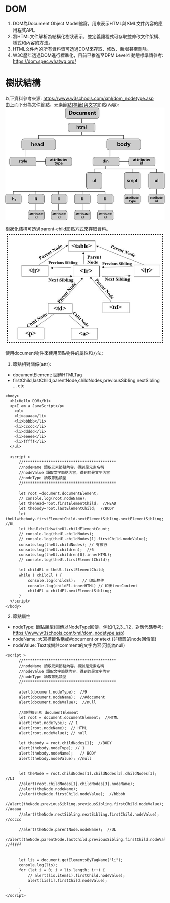 # DOM
1. DOM為Document Object Model縮寫，用來表示HTML與XML文件內容的應用程式API。  
2. 將HTML文件解析為結構化樹狀表示，並定義讓程式可存取並修改文件架構、樣式和內容的方法。  
3. HTML文件內的所有資料皆可透過DOM來存取、修改、新增甚至刪除。  
4. W3C歷年透過DOM進行標準化，目前已推進至DPM Level4
動態標準請參考: https://dom.spec.whatwg.org/ 

# 樹狀結構
以下資料參考來源: https://www.w3schools.com/xml/dom_nodetype.asp  
由上而下分為文件節點、元素節點(標籤)與文字節點(內容):  
![Image](https://github.com/EnasVen/JavaScript/blob/main/DOM01.png)  

樹狀化結構可透過parent-child節點方式來存取資料。  
![Image](https://github.com/EnasVen/JavaScript/blob/main/DOM02.png)  

使用document物件來使用節點物件的屬性和方法:
1. 節點相對關係(attr):
  - documentElement: 回傳HTMLTag
  - firstChild,lastChild,parentNode,childNodes,previousSibling,nextSibling ... etc
  ```
  <body>
    <h1>Hello DOM</h1>
    <p>I am a JavaScript</p>
	  <ul>
      <li>aaaaa</li>
      <li>bbbbb</li>
      <li>ccccc</li>
      <li>ddddd</li>
      <li>eeeee</li>
      <li>fffff</li>
    </ul>

    <script >
        //*****************************************
        //nodeName 讀取元素節點內容，得到是元素名稱
        //nodeValue 讀取文字節點內容，得到的是文字內容
        //nodeType 讀取節點類型
        //*****************************************
      
        let root =document.documentElement;
        // console.log(root.nodeName);
        let thehead=root.firstElementChild;  //HEAD
        let thebody=root.lastElementChild;  //BODY
        let theUl=thebody.firstElementChild.nextElementSibling.nextElementSibling;  //UL
        let theUlchilds=theUl.childElementCount;        
        // console.log(theUl.childNodes);
        // console.log(theUl.childNodes[1].firstChild.nodeValue);
        console.log(theUl.childNodes); // 有換行
        console.log(theUl.children);  //6
        console.log(theUl.children[0].innerHTML);
        // console.log(theUl.firstElementChild);

        let childEl = theUl.firstElementChild;
        while ( childEl ) {
            console.log(childEl);   // 印出物件
            console.log(childEl.innerHTML) // 印出textContent
            childEl = childEl.nextElementSibling;                    
        }
    </script>
  </body>
  ```
2. 節點屬性
  - nodeType: 節點類型(回傳以NodeType回傳，例如:1,2,3...12，對應代碼參考: https://www.w3schools.com/xml/dom_nodetype.asp)
  - nodeName: 大寫標籤名稱或#document or #text (非標籤的node回傳值)
  - nodeValue: Text或備註comment的文字內容(可能為null)
  ```
  <script >
        //*****************************************
        //nodeName 讀取元素節點內容，得到是元素名稱
        //nodeValue 讀取文字節點內容，得到的是文字內容
        //nodeType 讀取節點類型
        //*****************************************

        alert(document.nodeType);  //9
        alert(document.nodeName);  //#document
        alert(document.nodeValue);  //null

        //取得根元素 documentElement
        let root = document.documentElement;  //HTML
        alert(root.nodeType); // 1 
        alert(root.nodeName);  // HTML
        alert(root.nodeValue); // null

        let thebody = root.childNodes[1];  //BODY
        alert(thebody.nodeType); // 1 
        alert(thebody.nodeName);   // BODY
        alert(thebody.nodeValue); //null


        let theNode = root.childNodes[1].childNodes[3].childNodes[3];  //LI
        //alert(root.childNodes[1].childNodes[3].nodeName);
        //alert(theNode.nodeName);
        //alert(theNode.firstChild.nodeValue);  //bbbbb
        //alert(theNode.previousSibling.previousSibling.firstChild.nodeValue);  //aaaaa
        //alert(theNode.nextSibling.nextSibling.firstChild.nodeValue);  //ccccc

        //alert(theNode.parentNode.nodeName);  //UL
        //alert(theNode.parentNode.lastChild.previousSibling.firstChild.nodeValue);  //fffff


        let lis = document.getElementsByTagName("li");
        console.log(lis);
        for (let i = 0; i < lis.length; i++) {
            // alert(lis.item(i).firstChild.nodeValue);
            alert(lis[i].firstChild.nodeValue);

        }
  </script>
  ```
  

